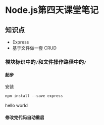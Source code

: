 # Node.js第四天课堂笔记

## 知识点

- Express
- 基于文件做一套 CRUD

### 模块标识中的`/`和文件操作路径中的`/`

#### 起步

安装
```javascript
npm install --save express
```
hello world

#### 修改完代码自动重启